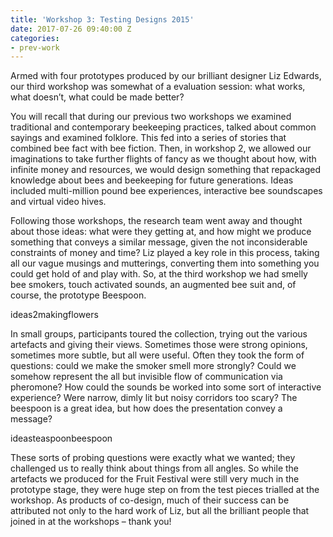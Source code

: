 ```yaml
---
title: 'Workshop 3: Testing Designs 2015'
date: 2017-07-26 09:40:00 Z
categories:
- prev-work
---
```


Armed with four prototypes produced by our brilliant designer Liz Edwards, our third workshop was somewhat of a evaluation session: what works, what doesn’t, what could be made better?

You will recall that during our previous two workshops we examined traditional and contemporary beekeeping practices, talked about common sayings and examined folklore. This fed into a series of stories that combined bee fact with bee fiction. Then, in workshop 2, we allowed our imaginations to take further flights of fancy as we thought about how, with infinite money and resources, we would design something that repackaged knowledge about bees and beekeeping for future generations. Ideas included multi-million pound bee experiences, interactive bee soundscapes and virtual video hives.

Following those workshops, the research team went away and thought about those ideas: what were they getting at, and how might we produce something that conveys a similar message, given the not inconsiderable constraints of money and time? Liz played a key role in this process, taking all our vague musings and mutterings, converting them into something you could get hold of and play with. So, at the third workshop we had smelly bee smokers, touch activated sounds, an augmented bee suit and, of course, the prototype Beespoon.

ideas2makingflowers

In small groups, participants toured the collection, trying out the various artefacts and giving their views. Sometimes those were strong opinions, sometimes more subtle, but all were useful. Often they took the form of questions: could we make the smoker smell more strongly? Could we somehow represent the all but invisible flow of communication via pheromone? How could the sounds be worked into some sort of interactive experience? Were narrow, dimly lit but noisy corridors too scary? The beespoon is a great idea, but how does the presentation convey a message?

ideasteaspoonbeespoon

These sorts of probing questions were exactly what we wanted; they challenged us to really think about things from all angles. So while the artefacts we produced for the Fruit Festival were still very much in the prototype stage, they were huge step on from the test pieces trialled at the workshop. As products of co-design, much of their success can be attributed not only to the hard work of Liz, but all the brilliant people that joined in at the workshops – thank you!
